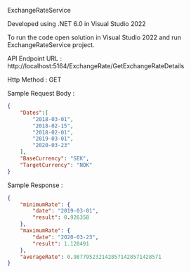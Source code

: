 ExchangeRateService

Developed using .NET 6.0 in Visual Studio 2022

To run the code open solution in Visual Studio 2022 and run ExchangeRateService project.

API Endpoint URL : http://localhost:5164/ExchangeRate/GetExchangeRateDetails

Http Method : GET

Sample Request Body :

```json
{
    "Dates":[
        "2018-03-01",
        "2018-02-15",
        "2018-02-01",
        "2019-03-01",
        "2020-03-23"
    ],
    "BaseCurrency": "SEK",
    "TargetCurrency": "NOK"
}
```

Sample Response :

```json
{
    "minimumRate": {
        "date": "2019-03-01",
        "result": 0.926358
    },
    "maximumRate": {
        "date": "2020-03-23",
        "result": 1.128491
    },
    "averageRate": 0.9877952321428571428571428571
}
```
